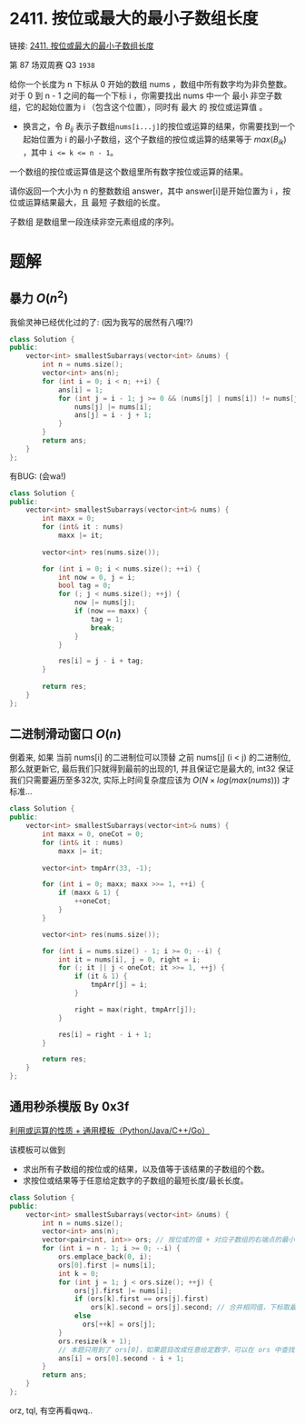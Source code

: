 # 2411. 按位或最大的最小子数组长度
链接: [2411. 按位或最大的最小子数组长度](https://leetcode.cn/problems/smallest-subarrays-with-maximum-bitwise-or/)

第 87 场双周赛 Q3 `1938`

给你一个长度为 n 下标从 0 开始的数组 nums ，数组中所有数字均为非负整数。对于 0 到 n - 1 之间的每一个下标 i ，你需要找出 nums 中一个 最小 非空子数组，它的起始位置为 i （包含这个位置），同时有 最大 的 按位或运算值 。

- 换言之，令 $B_{ij}$ 表示子数组`nums[i...j]`的按位或运算的结果，你需要找到一个起始位置为 i 的最小子数组，这个子数组的按位或运算的结果等于 $max(B_{ik})$ ，其中 `i <= k <= n - 1`。

一个数组的按位或运算值是这个数组里所有数字按位或运算的结果。

请你返回一个大小为 n 的整数数组 answer，其中 answer[i]是开始位置为 i ，按位或运算结果最大，且 最短 子数组的长度。

子数组 是数组里一段连续非空元素组成的序列。

# 题解
## 暴力 $O(n^2)$

我偷灵神已经优化过的了: (因为我写的居然有八嘎!?)

```C++
class Solution {
public:
    vector<int> smallestSubarrays(vector<int> &nums) {
        int n = nums.size();
        vector<int> ans(n);
        for (int i = 0; i < n; ++i) {
            ans[i] = 1;
            for (int j = i - 1; j >= 0 && (nums[j] | nums[i]) != nums[j]; --j) {
                nums[j] |= nums[i];
                ans[j] = i - j + 1;
            }
        }
        return ans;
    }
};
```

有BUG: (会wa!)
```C++
class Solution {
public:
    vector<int> smallestSubarrays(vector<int>& nums) {
        int maxx = 0;
        for (int& it : nums)
            maxx |= it;
        
        vector<int> res(nums.size());

        for (int i = 0; i < nums.size(); ++i) {
            int now = 0, j = i;
            bool tag = 0;
            for (; j < nums.size(); ++j) {
                now |= nums[j];
                if (now == maxx) {
                    tag = 1;
                    break;
                }
            }

            res[i] = j - i + tag;
        }
        
        return res;
    }
};
```


## 二进制滑动窗口 $O(n)$

倒着来, 如果 当前 nums[i] 的二进制位可以顶替 之前 nums[j] (i < j) 的二进制位, 那么就更新它, 最后我们只就得到最前的出现的1, 并且保证它是最大的, int32 保证我们只需要遍历至多32次, 实际上时间复杂度应该为 $O(N \times log(max(nums)))$ 才标准...

```C++
class Solution {
public:
    vector<int> smallestSubarrays(vector<int>& nums) {
        int maxx = 0, oneCot = 0;
        for (int& it : nums)
            maxx |= it;
        
        vector<int> tmpArr(33, -1);

        for (int i = 0; maxx; maxx >>= 1, ++i) {
            if (maxx & 1) {
                ++oneCot;
            }
        }

        vector<int> res(nums.size());

        for (int i = nums.size() - 1; i >= 0; --i) {
            int it = nums[i], j = 0, right = i;
            for (; it || j < oneCot; it >>= 1, ++j) {
                if (it & 1) {
                    tmpArr[j] = i;
                }

                right = max(right, tmpArr[j]);
            }

            res[i] = right - i + 1;
        }

        return res;
    }
};
```

## 通用秒杀模版 By 0x3f
[利用或运算的性质 + 通用模板（Python/Java/C++/Go）](https://leetcode.cn/problems/smallest-subarrays-with-maximum-bitwise-or/solutions/1830911/by-endlesscheng-zai1)

该模板可以做到

- 求出所有子数组的按位或的结果，以及值等于该结果的子数组的个数。
- 求按位或结果等于任意给定数字的子数组的最短长度/最长长度。

```C++
class Solution {
public:
    vector<int> smallestSubarrays(vector<int> &nums) {
        int n = nums.size();
        vector<int> ans(n);
        vector<pair<int, int>> ors; // 按位或的值 + 对应子数组的右端点的最小值
        for (int i = n - 1; i >= 0; --i) {
            ors.emplace_back(0, i);
            ors[0].first |= nums[i];
            int k = 0;
            for (int j = 1; j < ors.size(); ++j) {
                ors[j].first |= nums[i];
                if (ors[k].first == ors[j].first)
                    ors[k].second = ors[j].second; // 合并相同值，下标取最小的
                else
                  ors[++k] = ors[j];
            }
            ors.resize(k + 1);
            // 本题只用到了 ors[0]，如果题目改成任意给定数字，可以在 ors 中查找
            ans[i] = ors[0].second - i + 1;
        }
        return ans;
    }
};
```

orz, tql, 有空再看qwq..